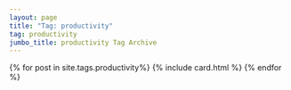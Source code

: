 ```yaml
---
layout: page
title: "Tag: productivity"
tag: productivity
jumbo_title: productivity Tag Archive
---
```

<div class="row">
{% for post in site.tags.productivity%}
{% include card.html %}
{% endfor %}
</div>